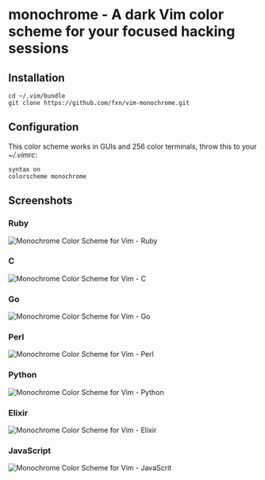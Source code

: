# monochrome - A dark Vim color scheme for your focused hacking sessions

## Installation

    cd ~/.vim/bundle
    git clone https://github.com/fxn/vim-monochrome.git

## Configuration

This color scheme works in GUIs and 256 color terminals, throw this to your
_~/.vimrc_:

    syntax on
    colorscheme monochrome

## Screenshots

### Ruby

![Monochrome Color Scheme for Vim - Ruby](http://github.com/fxn/vim-monochrome/raw/master/img/ruby.jpg)

### C

![Monochrome Color Scheme for Vim - C](http://github.com/fxn/vim-monochrome/raw/master/img/c.jpg)

### Go

![Monochrome Color Scheme for Vim - Go](http://github.com/fxn/vim-monochrome/raw/master/img/go.jpg)

### Perl

![Monochrome Color Scheme for Vim - Perl](http://github.com/fxn/vim-monochrome/raw/master/img/perl.jpg)

### Python

![Monochrome Color Scheme for Vim - Python](http://github.com/fxn/vim-monochrome/raw/master/img/python.jpg)

### Elixir

![Monochrome Color Scheme for Vim - Elixir](http://github.com/fxn/vim-monochrome/raw/master/img/elixir.jpg)

### JavaScript

![Monochrome Color Scheme for Vim - JavaScrit](http://github.com/fxn/vim-monochrome/raw/master/img/javascript.jpg)

